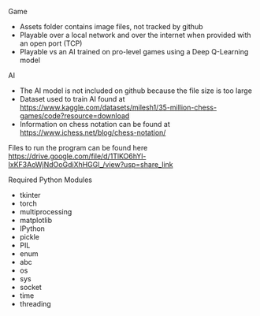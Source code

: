 Game
- Assets folder contains image files, not tracked by github
- Playable over a local network and over the internet when provided with an open port (TCP)
- Playable vs an AI trained on pro-level games using a Deep Q-Learning model

AI
- The AI model is not included on github because the file size is too large
- Dataset used to train AI found at https://www.kaggle.com/datasets/milesh1/35-million-chess-games/code?resource=download
- Information on chess notation can be found at https://www.ichess.net/blog/chess-notation/

Files to run the program can be found here
https://drive.google.com/file/d/1TlKO6hYl-IxKF3AoWjNdOoGdiXhHGGl_/view?usp=share_link

Required Python Modules
- tkinter
- torch
- multiprocessing
- matplotlib
- IPython
- pickle
- PIL
- enum
- abc
- os
- sys
- socket
- time
- threading